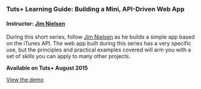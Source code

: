 ### Tuts+ Learning Guide: Building a Mini, API-Driven Web App
#### Instructor: [Jim Nielsen](https://tutsplus.com/authors/jim-nielsen)

During this short series, follow [Jim Nielsen](https://tutsplus.com/authors/jim-nielsen) as he builds a simple app based on the iTunes API. The web app built during this series has a very specific use, but the principles and practical examples covered will arm you with a set of skills you can apply to many other projects.

**Available on Tuts+ August 2015**

[View the demo](http://tutsplus.github.io/gimmiedaticon/demo)
